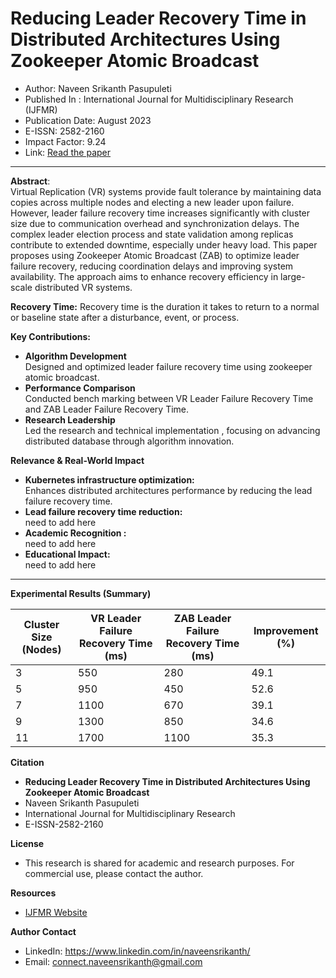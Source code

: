 # Reducing Leader Recovery Time in Distributed Architectures Using Zookeeper Atomic Broadcast
* Author: Naveen Srikanth Pasupuleti
* Published In : International Journal for Multidisciplinary Research (IJFMR)
* Publication Date: August 2023
* E-ISSN: 2582-2160
* Impact Factor: 9.24
* Link: [Read the paper](https://www.ijfmr.com/research-paper.php?id=46802)
***
**Abstract**:\
Virtual Replication (VR) systems provide fault tolerance by maintaining data copies across multiple nodes and electing a new leader upon failure. However, leader failure recovery time increases significantly with cluster size due to communication overhead and synchronization delays. The complex leader election process and state validation among replicas contribute to extended downtime, especially under heavy load. This paper proposes using Zookeeper Atomic Broadcast (ZAB) to optimize leader failure recovery, reducing coordination delays and improving system availability. The approach aims to enhance recovery efficiency in large-scale distributed VR systems.

**Recovery Time:**
Recovery time is the duration it takes to return to a normal or baseline state after a disturbance, event, or process.
 
**Key Contributions:** 
* **Algorithm Development** \
  Designed and optimized leader failure recovery time using zookeeper atomic broadcast.
* **Performance Comparison** \
  Conducted bench marking between VR Leader Failure Recovery Time and ZAB Leader Failure Recovery Time.
* **Research Leadership** \
  Led the research and technical implementation , focusing on advancing distributed database through algorithm innovation.

**Relevance & Real-World Impact**
* **Kubernetes infrastructure optimization:**\
    Enhances distributed architectures performance by reducing the lead failure recovery time.
* **Lead failure recovery time reduction:** \
    need to add here
* **Academic Recognition :** \
    need to add here
* **Educational Impact:** \
    need to add here
***
**Experimental Results (Summary)**


| Cluster Size (Nodes) | VR Leader Failure Recovery Time (ms) | ZAB Leader Failure Recovery Time (ms) | Improvement (%) |
| ---------------------| ------------------------------------ | ------------------------------------- | ----------------|
| 3                    | 550                                  | 280                                   | 49.1            |
| 5                    | 950                                  | 450                                   | 52.6            |
| 7                    | 1100                                 | 670                                   | 39.1            |
| 9                    | 1300                                 | 850                                   | 34.6            |
| 11                   | 1700                                 | 1100                                  | 35.3            |

**Citation**
* **Reducing Leader Recovery Time in Distributed Architectures Using Zookeeper Atomic Broadcast**
*   Naveen Srikanth Pasupuleti
*   International Journal for Multidisciplinary Research
*   E-ISSN-2582-2160

**License**
* This research is shared for academic and research purposes. For commercial use, please contact the author.

**Resources**
* [IJFMR Website](https://www.ijfmr.com/)

**Author Contact** 
  * LinkedIn: https://www.linkedin.com/in/naveensrikanth/
  * Email: connect.naveensrikanth@gmail.com

